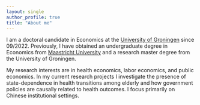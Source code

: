 ```yaml
---
layout: single
author_profile: true
title: "About me"
---
```



I am a doctoral candidate in Economics at the [University of Groningen] since 09/2022. Previously, I have obtained an undergraduate degree in Economics from [Maastricht University] and a research master degree from the University of Groningen.  
<!-- "applied microeconometrician" for job applications -->

My research interests are in health economics, labor economics, and public economics. In my current research projects I investigate the presence of state-dependence in health transitions among elderly and how government policies are causally related to health outcomes. I focus primarily on Chinese institutional settings. 

[//]: # (Links)
   [University of Groningen]: <https://www.rug.nl/feb/?lang=en>
   [Maastricht University]:   <https://www.maastrichtuniversity.nl/about-um/faculties/school-business-and-economics>